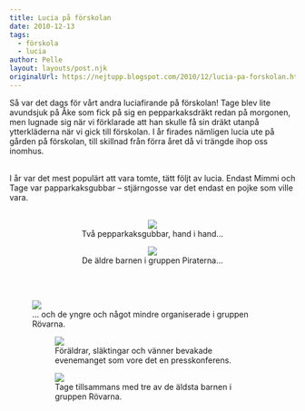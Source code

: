 ```yaml
---
title: Lucia på förskolan
date: 2010-12-13
tags: 
  - förskola
  - lucia	
author: Pelle
layout: layouts/post.njk
originalUrl: https://nejtupp.blogspot.com/2010/12/lucia-pa-forskolan.html
---
```


<div style="text-align: center;"><div style="text-align: left;">Så var det dags för vårt andra luciafirande på förskolan! Tage blev lite avundsjuk på Åke som fick på sig en pepparkaksdräkt redan på morgonen, men lugnade sig när vi förklarade att han skulle få sin dräkt utanpå ytterkläderna när vi gick till förskolan. I år firades nämligen lucia ute på gården på förskolan, till skillnad från förra året då vi trängde ihop oss inomhus.
<br><br>

I år var det mest populärt att vara tomte, tätt följt av lucia. Endast Mimmi och Tage var papparkaksgubbar – stjärngosse var det endast en pojke som ville vara.<br></div><br><img src="../../../img/2010/12/Luciafirande-_MG_6435.jpg"><br>
	<figcaption>Två pepparkaksgubbar, hand i hand...<br></figcaption>
</figure><figure>
	<img src="../../../img/2010/12/Luciafirande-_MG_6444.jpg"><br>
	<figcaption>De äldre barnen i gruppen Piraterna</span>...<br><br></div><br><figure>
	<img src="../../../img/2010/12/Luciafirande-_MG_6446.jpg"><br>
	<figcaption>... och de yngre och något mindre organiserade i gruppen Rövarna.</span>

<figure>
	<img src="../../../img/2010/12/Luciafirande-_MG_6437.jpg"><br>
	<figcaption>Föräldrar, släktingar och vänner bevakade<br>evenemanget som vore det en presskonferens.</figcaption>
</figure>

<figure>
	<img src="../../../img/2010/12/Luciafirande-_MG_6466.jpg"><br>
	<figcaption>Tage tillsammans med tre av de äldsta barnen i gruppen Rövarna.</figcaption>
